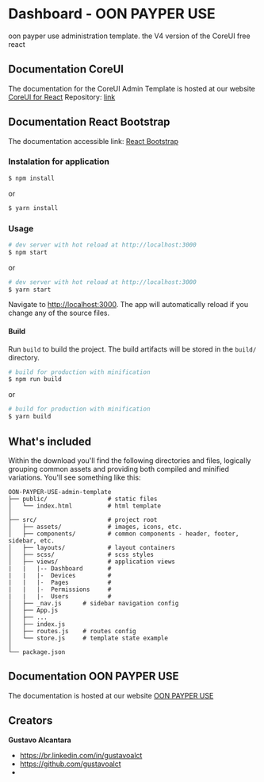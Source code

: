 # Dashboard - OON PAYPER USE

oon payper use administration template. the V4 version of the CoreUI free react
## Documentation CoreUI
The documentation for the CoreUI Admin Template is hosted at our website [CoreUI for React](https://coreui.io/react/)
Repository: [link](https://github.com/coreui/coreui)

## Documentation React Bootstrap
The documentation accessible link: [React Bootstrap](https://react-bootstrap.github.io/getting-started/introduction)


### Instalation for application

``` bash
$ npm install
```

or

``` bash
$ yarn install
```

### Usage

``` bash
# dev server with hot reload at http://localhost:3000
$ npm start
```

or 

``` bash
# dev server with hot reload at http://localhost:3000
$ yarn start
```

Navigate to [http://localhost:3000](http://localhost:3000). The app will automatically reload if you change any of the source files.

#### Build

Run `build` to build the project. The build artifacts will be stored in the `build/` directory.

```bash
# build for production with minification
$ npm run build
```

or

```bash
# build for production with minification
$ yarn build
```

## What's included

Within the download you'll find the following directories and files, logically grouping common assets and providing both compiled and minified variations. You'll see something like this:

```
OON-PAYPER-USE-admin-template
├── public/                 # static files
│   └── index.html          # html template
│
├── src/                    # project root
│   ├── assets/             # images, icons, etc.
│   ├── components/         # common components - header, footer, sidebar, etc.
│   ├── layouts/            # layout containers
│   ├── scss/               # scss styles
│   ├── views/              # application views
|   |   |-- Dashboard       #
|   |   |-  Devices         #
|   |   |-  Pages           #
|   |   |-  Permissions     #
|   |   |-  Users           #
│   ├── _nav.js      # sidebar navigation config
│   ├── App.js
│   ├── ...
│   ├── index.js
│   ├── routes.js    # routes config
│   └── store.js     # template state example 
│
└── package.json
```

## Documentation OON PAYPER USE

The documentation  is hosted at our website [OON PAYPER USE](https://www.notion.so/Fluxos-Dashboad-aab4b3263cac45bfb958f747cc0e4003)



## Creators 

**Gustavo Alcantara**
* <https://br.linkedin.com/in/gustavoalct>
* <https://github.com/gustavoalct>
* 

